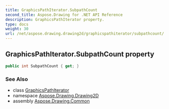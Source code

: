 ```yaml
---
title: GraphicsPathIterator.SubpathCount
second_title: Aspose.Drawing for .NET API Reference
description: GraphicsPathIterator property. 
type: docs
weight: 30
url: /net/aspose.drawing.drawing2d/graphicspathiterator/subpathcount/
---
```

## GraphicsPathIterator.SubpathCount property

```csharp
public int SubpathCount { get; }
```

### See Also

* class [GraphicsPathIterator](../)
* namespace [Aspose.Drawing.Drawing2D](../../graphicspathiterator/)
* assembly [Aspose.Drawing.Common](../../../)


